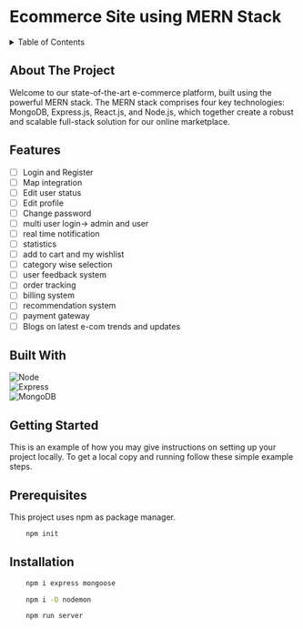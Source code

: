 # Ecommerce Site using MERN Stack

<!-- Table of Contents -->
<details>
<summary>Table of Contents</summary>
<ol>
        <li>
      <a href="#about-the-project">About The Project</a>
      <ul>
        <li><a href="#features">Features</a></li>
        <li><a href="#built-with">Built With</a></li>
      </ul>
    </li>
    <li>
      <a href="#getting-started">Getting Started</a>
      <ul>
        <li><a href="#prerequisites">Prerequisites</a></li>
        <li><a href="#installation">Installation</a></li>
      </ul>
    </li>
    <li><a href="#usage">Usage</a></li>
    <li><a href="#roadmap">Roadmap</a></li>
    <li><a href="#contributing">Contributing</a></li>
    <li><a href="#license">License</a></li>
    <li><a href="#contact">Contact</a></li>
    <li><a href="#acknowledgments">Acknowledgments</a></li>
</ol>
</details>

## About The Project

Welcome to our state-of-the-art e-commerce platform, built using the powerful MERN stack. The MERN stack comprises four key technologies: MongoDB, Express.js, React.js, and Node.js, which together create a robust and scalable full-stack solution for our online marketplace.

## Features

- [ ] Login and Register
- [ ] Map integration
- [ ] Edit user status
- [ ] Edit profile
- [ ] Change password
- [ ] multi user login-> admin and user
- [ ] real time notification
- [ ] statistics
- [ ] add to cart and my wishlist
- [ ] category wise selection
- [ ] user feedback system
- [ ] order tracking
- [ ] billing system
- [ ] recommendation system
- [ ] payment gateway
- [ ] Blogs on latest e-com trends and updates

## Built With

![Node](https://img.shields.io/badge/Node.js-339933?style=for-the-badge&logo=nodedotjs&logoColor=white) <br>
![Express](https://img.shields.io/badge/Express.js-000000?style=for-the-badge&logo=express&logoColor=white) <br>
![MongoDB](https://img.shields.io/badge/MongoDB-4EA94B?style=for-the-badge&logo=mongodb&logoColor=white) <br>

## Getting Started

This is an example of how you may give instructions on setting up your project locally. To get a local copy and running follow these simple example steps.

## Prerequisites

This project uses npm as package manager.

```bash
    npm init
```

## Installation

```bash
    npm i express mongoose
```

```bash
    npm i -D nodemon
```

```bash
    npm run server
```
